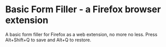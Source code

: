 # Basic Form Filler - a Firefox browser extension

A basic form filler for Firefox as a web extension, no more no less. Press Alt+Shift+Q to save and Alt+Q to restore.
